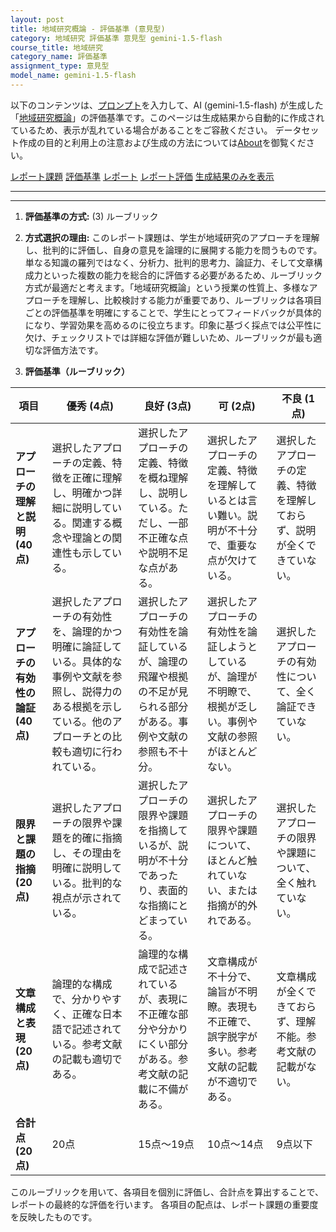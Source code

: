 ```yaml
---
layout: post
title: 地域研究概論 - 評価基準 (意見型)
category: 地域研究 評価基準 意見型 gemini-1.5-flash
course_title: 地域研究
category_name: 評価基準
assignment_type: 意見型
model_name: gemini-1.5-flash
---
```


以下のコンテンツは、[プロンプト](https://github.com/takedatoshiyuki/synthetic_assignments/tree/main/generated/地域研究/gemini-1.5-flash/prompt_評価基準-意見型.md)を入力して、AI (gemini-1.5-flash) が生成した「[地域研究概論](/contents/地域研究/)」の評価基準です。このページは生成結果から自動的に作成されているため、表示が乱れている場合があることをご容赦ください。
データセット作成の目的と利用上の注意および生成の方法については[About](/About)を御覧ください。

[レポート課題](../レポート課題-意見型)
[評価基準](../評価基準-意見型)
[レポート](../レポート-意見型)
[レポート評価](../レポート評価-意見型)
[生成結果のみを表示](https://github.com/takedatoshiyuki/synthetic_assignments/tree/main/generated/地域研究/gemini-1.5-flash/評価基準-意見型.md)
  

***
***
  
1. **評価基準の方式:** (3) ルーブリック

2. **方式選択の理由:** このレポート課題は、学生が地域研究のアプローチを理解し、批判的に評価し、自身の意見を論理的に展開する能力を問うものです。単なる知識の羅列ではなく、分析力、批判的思考力、論証力、そして文章構成力といった複数の能力を総合的に評価する必要があるため、ルーブリック方式が最適だと考えます。「地域研究概論」という授業の性質上、多様なアプローチを理解し、比較検討する能力が重要であり、ルーブリックは各項目ごとの評価基準を明確にすることで、学生にとってフィードバックが具体的になり、学習効果を高めるのに役立ちます。印象に基づく採点では公平性に欠け、チェックリストでは詳細な評価が難しいため、ルーブリックが最も適切な評価方法です。


3. **評価基準（ルーブリック）**

| 項目 | 優秀 (4点) | 良好 (3点) | 可 (2点) | 不良 (1点) |
|---|---|---|---|---|
| **アプローチの理解と説明 (40点)** | 選択したアプローチの定義、特徴を正確に理解し、明確かつ詳細に説明している。関連する概念や理論との関連性も示している。 | 選択したアプローチの定義、特徴を概ね理解し、説明している。ただし、一部不正確な点や説明不足な点がある。 | 選択したアプローチの定義、特徴を理解しているとは言い難い。説明が不十分で、重要な点が欠けている。 | 選択したアプローチの定義、特徴を理解しておらず、説明が全くできていない。 |
| **アプローチの有効性の論証 (40点)** | 選択したアプローチの有効性を、論理的かつ明確に論証している。具体的な事例や文献を参照し、説得力のある根拠を示している。他のアプローチとの比較も適切に行われている。 | 選択したアプローチの有効性を論証しているが、論理の飛躍や根拠の不足が見られる部分がある。事例や文献の参照も不十分。 | 選択したアプローチの有効性を論証しようとしているが、論理が不明瞭で、根拠が乏しい。事例や文献の参照がほとんどない。 | 選択したアプローチの有効性について、全く論証できていない。 |
| **限界と課題の指摘 (20点)** | 選択したアプローチの限界や課題を的確に指摘し、その理由を明確に説明している。批判的な視点が示されている。 | 選択したアプローチの限界や課題を指摘しているが、説明が不十分であったり、表面的な指摘にとどまっている。 | 選択したアプローチの限界や課題について、ほとんど触れていない、または指摘が的外れである。 | 選択したアプローチの限界や課題について、全く触れていない。 |
| **文章構成と表現 (20点)** | 論理的な構成で、分かりやすく、正確な日本語で記述されている。参考文献の記載も適切である。 | 論理的な構成で記述されているが、表現に不正確な部分や分かりにくい部分がある。参考文献の記載に不備がある。 | 文章構成が不十分で、論旨が不明瞭。表現も不正確で、誤字脱字が多い。参考文献の記載が不適切である。 | 文章構成が全くできておらず、理解不能。参考文献の記載がない。 |
| **合計点 (20点)** | 20点 | 15点～19点 | 10点～14点 | 9点以下 |


このルーブリックを用いて、各項目を個別に評価し、合計点を算出することで、レポートの最終的な評価を行います。  各項目の配点は、レポート課題の重要度を反映したものです。
